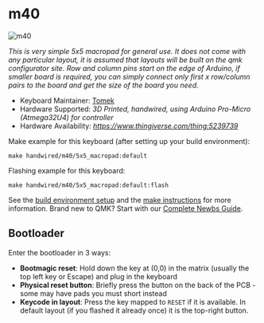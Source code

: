 # m40

![m40](https://imgur.com/bWXH3FV)

*This is very simple 5x5 macropad for general use. It does not come with any particular layout, it is assumed that layouts will be built on the qmk configurator site. Row and column pins start on the edge of Arduino, if smaller board is required, you can simply connect only first x row/column pairs to the board and get the size of the board you need.*

* Keyboard Maintainer: [Tomek](https://github.com/m40-dev)
* Hardware Supported: *3D Printed, handwired, using Arduino Pro-Micro (Atmega32U4) for controller*
* Hardware Availability: *https://www.thingiverse.com/thing:5239739*

Make example for this keyboard (after setting up your build environment):

    make handwired/m40/5x5_macropad:default

Flashing example for this keyboard:

    make handwired/m40/5x5_macropad:default:flash

See the [build environment setup](https://docs.qmk.fm/#/getting_started_build_tools) and the [make instructions](https://docs.qmk.fm/#/getting_started_make_guide) for more information. Brand new to QMK? Start with our [Complete Newbs Guide](https://docs.qmk.fm/#/newbs).

## Bootloader

Enter the bootloader in 3 ways:

* **Bootmagic reset**: Hold down the key at (0,0) in the matrix (usually the top left key or Escape) and plug in the keyboard
* **Physical reset button**: Briefly press the button on the back of the PCB - some may have pads you must short instead
* **Keycode in layout**: Press the key mapped to `RESET` if it is available. In default layout (if you flashed it already once) it is the top-right button.
